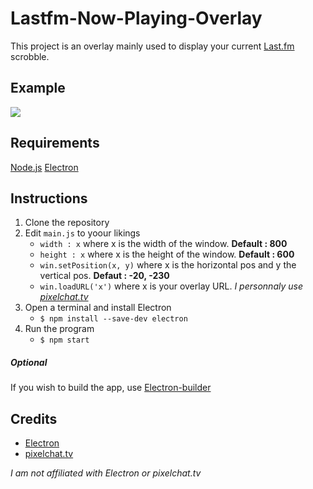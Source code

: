 # Lastfm-Now-Playing-Overlay

This project is an overlay mainly used to display your current [Last.fm](https://www.last.fm/) scrobble.

## Example

<img src=https://i.imgur.com/nilMjVk.gif>

## Requirements

[Node.js](https://nodejs.org/en/)
[Electron](https://www.electronjs.org/)

## Instructions

1. Clone the repository
2. Edit `main.js` to yoour likings
   - `width : x` where x is the width of the window. **Default : 800**
   - `height : x` where x is the height of the window. **Default : 600**
   - `win.setPosition(x, y)` where x is the horizontal pos and y the vertical pos. **Defaut : -20, -230**
   - `win.loadURL('x')` where x is your overlay URL. _I personnaly use [pixelchat.tv](https://pixelchat.tv/)_
3. Open a terminal and install Electron
   - `$ npm install --save-dev electron`
4. Run the program 
   - `$ npm start`
    
##### Optional

If you wish to build the app, use [Electron-builder](https://www.electron.build/)

## Credits

* [Electron](https://www.electronjs.org/)
* [pixelchat.tv](https://pixelchat.tv/)

*I am not affiliated with Electron or pixelchat.tv*
